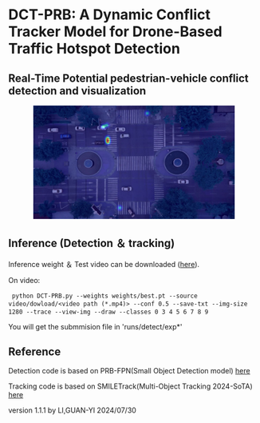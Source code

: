 # DCT-PRB: A Dynamic Conflict Tracker Model for Drone-Based Traffic Hotspot Detection

## Real-Time Potential pedestrian-vehicle conflict detection and visualization

<div align="center">
    <a href="./">
        <img src="heatmap_overlay.jpg" width="80%"/>
    </a>
</div>

## Inference (Detection ＆ tracking)
Inference weight ＆ Test video can be downloaded ([here](https://drive.google.com/drive/folders/18JZ7gxwDMHOE4I0XSTMWlkf0Md4e_oL6?usp=sharing)).

On video:
``` shell
 python DCT-PRB.py --weights weights/best.pt --source video/dowload/<video path (*.mp4)> --conf 0.5 --save-txt --img-size 1280 --trace --view-img --draw --classes 0 3 4 5 6 7 8 9
```

You will get the submmision file in 'runs/detect/exp*'

## Reference 
Detection code is based on PRB-FPN(Small Object Detection model) [here](https://github.com/pingyang1117/PRBNet_PyTorch)

Tracking code is based on SMILETrack(Multi-Object Tracking 2024-SoTA) [here](https://github.com/NYCU-AICVLab/AICITY_2023_Track5)

version 1.1.1 by LI,GUAN-YI 2024/07/30
